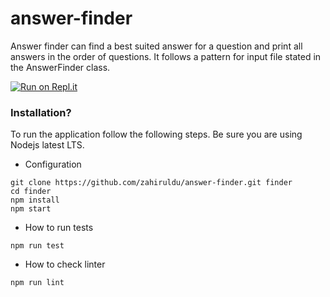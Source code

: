 ﻿# answer-finder

Answer finder can find a best suited answer for a question and print all answers in the order of questions. It follows a pattern for input file stated in the AnswerFinder class.

[![Run on Repl.it](https://repl.it/badge/github/zahiruldu/answer-finder)](https://repl.it/github/zahiruldu/answer-finder)
### Installation? ###
To run the application follow the following steps. Be sure you are using Nodejs latest LTS.

* Configuration
```
git clone https://github.com/zahiruldu/answer-finder.git finder
cd finder
npm install
npm start
```


* How to run tests
```
npm run test
```
* How to check linter
```
npm run lint
```
